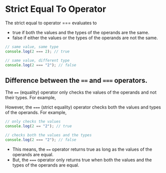 # Strict Equal To Operator

The strict equal to operator === evaluates to

- true if both the values and the types of the operands are the same.
- false if either the values or the types of the operands are not the same.

```js
// same value, same type
console.log(2 === 2); // true

// same value, different type
console.log(2 === "2"); // false
```

## Difference between the `==` and `===` operators.

The `==` (equality) operator only checks the values of the operands and not their types. For example,

However, the `===` (strict equality) operator checks both the values and types of the operands. For example,

```js
// only checks the values
console.log(2 == "2"); // true

// checks both the values and the types
console.log(2 === "2"); // false
```

- This means, the `==` operator returns true as long as the values of the operands are equal.
- But, the `===` operator only returns true when both the values and the types of the operands are equal.
